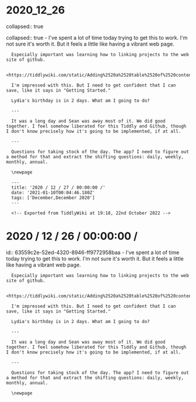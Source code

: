 # 2020_12_26
collapsed:: true

collapsed:: true
	- I've spent a lot of time today trying to get this to work. I'm not sure it's worth it. But it feels a little like having a vibrant web page.
	  
	  Especially important was learning how to linking projects to the web site of github.
	  
	  <https://tiddlywiki.com/static/Adding%2520a%2520table%2520of%2520contents%2520to%2520the%2520sidebar.html>
	  
	  I'm impressed with this. But I need to get confident that I can save, like it says in "Getting Started."
	  
	  Lydia's birthday is in 2 days. What am I going to do?
	  
	  ---
	  
	  It was a long day and Sean was away most of it. We did good together. I feel somehow liberated for this Tiddly and Github, though I don't know precisely how it's going to be implemented, if at all.
	  
	  ---
	  
	  Questions for taking stock of the day. The app? I need to figure out a method for that and extract the shifting questions: daily, weekly, monthly, annual.
	  
	  \newpage
	  
	  ---
	  title: '2020 / 12 / 27 / 00:00:00 /'
	  date: '2021-01-10T00:04:46.180Z'
	  tags: ['December,December 2020']
	  ---
	  
	  <!-- Exported from TiddlyWiki at 19:18, 22nd October 2022 -->
# 2020 / 12 / 26 / 00:00:00 /
id:: 63559c2e-52ed-4320-8946-ff9772958baa
	- I've spent a lot of time today trying to get this to work. I'm not sure it's worth it. But it feels a little like having a vibrant web page.
	  
	  Especially important was learning how to linking projects to the web site of github.
	  
	  <https://tiddlywiki.com/static/Adding%2520a%2520table%2520of%2520contents%2520to%2520the%2520sidebar.html>
	  
	  I'm impressed with this. But I need to get confident that I can save, like it says in "Getting Started."
	  
	  Lydia's birthday is in 2 days. What am I going to do?
	  
	  ---
	  
	  It was a long day and Sean was away most of it. We did good together. I feel somehow liberated for this Tiddly and Github, though I don't know precisely how it's going to be implemented, if at all.
	  
	  ---
	  
	  Questions for taking stock of the day. The app? I need to figure out a method for that and extract the shifting questions: daily, weekly, monthly, annual.
	  
	  \newpage